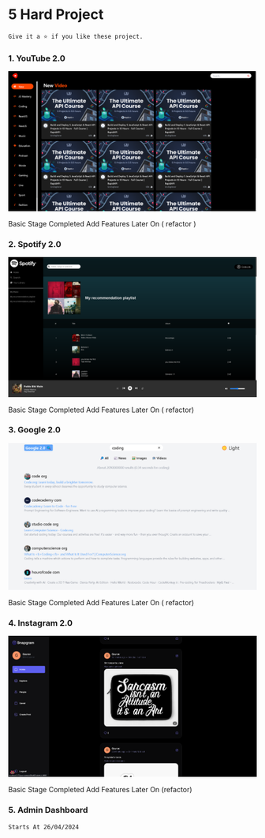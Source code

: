 # 5 Hard Project
    Give it a ⭐ if you like these project.

### 1. YouTube 2.0
<p align="left"> <a href="https://youtube-2-0-livid.vercel.app" target="_blank" rel="noreferrer"> <img src="./assets/youtube_banner.png" alt="banner" /> </a> </p>
Basic Stage Completed Add Features Later On ( refactor )

### 2. Spotify 2.0
<p align="left"> <a href="https://5-react-hard-project-pearl.vercel.app/" target="_blank" rel="noreferrer"> <img src="./assets/spotify_banner.png" alt="banner" /> </a> </p>
Basic Stage Completed Add Features Later On ( refactor)

### 3. Google 2.0
<p align="left"> <a href="https://5-react-hard-project-s33n.vercel.app/" target="_blank" rel="noreferrer"> <img src="./assets/google_banner.png" alt="banner" /> </a> </p>

Basic Stage Completed Add Features Later On ( refactor)

### 4. Instagram 2.0

<p align="left"> <a href="" target="_blank" rel="noreferrer"> <img src="./assets/instagram_banner.png" alt="banner" /> </a> </p>
Basic Stage Completed Add Features Later On (refactor)


### 5. Admin Dashboard
    Starts At 26/04/2024
